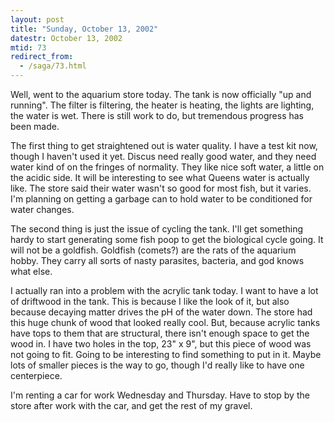```yaml
---
layout: post
title: "Sunday, October 13, 2002"
datestr: October 13, 2002
mtid: 73
redirect_from:
  - /saga/73.html
---
```


Well, went to the aquarium store today. The tank is now officially "up
and running". The filter is filtering, the heater is heating, the lights
are lighting, the water is wet. There is still work to do, but tremendous progress
has been made.

The first thing to get straightened out is water quality. I have a test kit
now, though I haven't used it yet. Discus need really good water, and they need
water kind of on the fringes of normality. They like nice soft water, a little
on the acidic side. It will be interesting to see what Queens water is actually
like. The store said their water wasn't so good for most fish, but it varies.
I'm planning on getting a garbage can to hold water to be conditioned for water
changes.

The second thing is just the issue of cycling the tank. I'll get something
hardy to start generating some fish poop to get the biological cycle going.
It will not be a goldfish. Goldfish (comets?) are the rats of the aquarium hobby.
They carry all sorts of nasty parasites, bacteria, and god knows what else.

I actually ran into a problem with the acrylic tank today. I want to have a
lot of driftwood in the tank. This is because I like the look of it, but also
because decaying matter drives the pH of the water down. The store had this
huge chunk of wood that looked really cool. But, because acrylic tanks have
tops to them that are structural, there isn't enough space to get the wood in.
I have two holes in the top, 23" x 9", but this piece of wood was
not going to fit. Going to be interesting to find something to put in it. Maybe
lots of smaller pieces is the way to go, though I'd really like to have one
centerpiece.

I'm renting a car for work Wednesday and Thursday. Have to stop by the store
after work with the car, and get the rest of my gravel.

